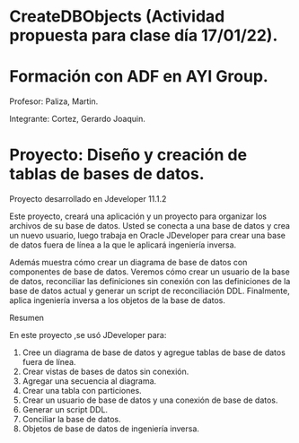 # CreateDBObjects (Actividad propuesta para clase día 17/01/22).
# Formación con ADF en AYI Group.
Profesor: Paliza, Martin.

Integrante: Cortez, Gerardo Joaquin.

# Proyecto: Diseño y creación de tablas de bases de datos.
Proyecto desarrollado en Jdeveloper 11.1.2

Este proyecto, creará una aplicación y un proyecto para organizar los archivos de su base de datos. Usted se conecta a una base de datos y crea un nuevo usuario, luego trabaja en Oracle JDeveloper para crear una base de datos fuera de línea a la que le aplicará ingeniería inversa.

Además muestra cómo crear un diagrama de base de datos con componentes de base de datos. Veremos cómo crear un usuario de la base de datos, reconciliar las definiciones sin conexión con las definiciones de la base de datos actual y generar un script de reconciliación DDL. Finalmente, aplica ingeniería inversa a los objetos de la base de datos.

Resumen

En este proyecto ,se usó JDeveloper para:
1. Cree un diagrama de base de datos y agregue tablas de base de datos fuera de línea.
2. Crear vistas de bases de datos sin conexión.
3.  Agregar una secuencia al diagrama.
4.  Crear una tabla con particiones.
5.  Crear un usuario de base de datos y una conexión de base de datos.
6.  Generar un script DDL.
7.  Conciliar la base de datos.
8.  Objetos de base de datos de ingeniería inversa.



